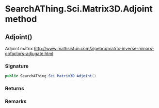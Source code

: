 # SearchAThing.Sci.Matrix3D.Adjoint method
## Adjoint()
Adjoint matrix
            http://www.mathsisfun.com/algebra/matrix-inverse-minors-cofactors-adjugate.html

### Signature
```csharp
public SearchAThing.Sci.Matrix3D Adjoint()
```
### Returns

### Remarks

